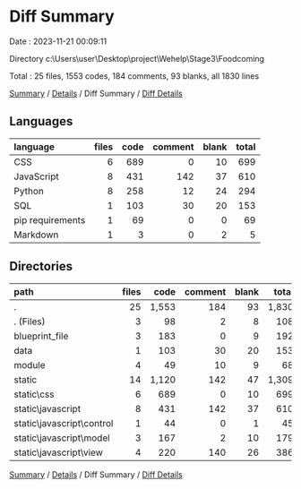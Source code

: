# Diff Summary

Date : 2023-11-21 00:09:11

Directory c:\\Users\\user\\Desktop\\project\\Wehelp\\Stage3\\Foodcoming

Total : 25 files,  1553 codes, 184 comments, 93 blanks, all 1830 lines

[Summary](results.md) / [Details](details.md) / Diff Summary / [Diff Details](diff-details.md)

## Languages
| language | files | code | comment | blank | total |
| :--- | ---: | ---: | ---: | ---: | ---: |
| CSS | 6 | 689 | 0 | 10 | 699 |
| JavaScript | 8 | 431 | 142 | 37 | 610 |
| Python | 8 | 258 | 12 | 24 | 294 |
| SQL | 1 | 103 | 30 | 20 | 153 |
| pip requirements | 1 | 69 | 0 | 0 | 69 |
| Markdown | 1 | 3 | 0 | 2 | 5 |

## Directories
| path | files | code | comment | blank | total |
| :--- | ---: | ---: | ---: | ---: | ---: |
| . | 25 | 1,553 | 184 | 93 | 1,830 |
| . (Files) | 3 | 98 | 2 | 8 | 108 |
| blueprint_file | 3 | 183 | 0 | 9 | 192 |
| data | 1 | 103 | 30 | 20 | 153 |
| module | 4 | 49 | 10 | 9 | 68 |
| static | 14 | 1,120 | 142 | 47 | 1,309 |
| static\\css | 6 | 689 | 0 | 10 | 699 |
| static\\javascript | 8 | 431 | 142 | 37 | 610 |
| static\\javascript\\control | 1 | 44 | 0 | 1 | 45 |
| static\\javascript\\model | 3 | 167 | 2 | 10 | 179 |
| static\\javascript\\view | 4 | 220 | 140 | 26 | 386 |

[Summary](results.md) / [Details](details.md) / Diff Summary / [Diff Details](diff-details.md)